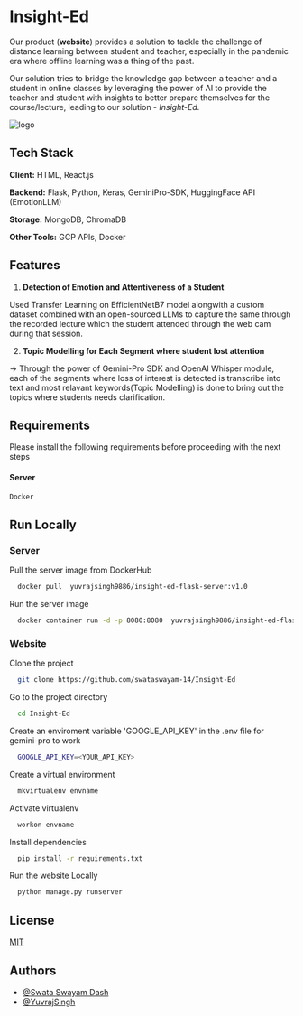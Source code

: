 # Insight-Ed


Our product (**website**) provides a solution to tackle the challenge of distance learning between student and teacher, especially in the pandemic era where offline learning was a thing of the past.

Our solution tries to bridge the knowledge gap between a teacher and a student in online classes by leveraging the power of AI to provide the teacher and student with insights to better prepare themselves for the course/lecture, leading to our solution - *Insight-Ed*.

![logo](https://github.com/YuvrajSingh-mist/Insight-Ed/assets/141050962/23380baa-22ab-4b41-aabd-b146dd370478)


## Tech Stack

**Client:** HTML, React.js

**Backend:** Flask, Python, Keras, GeminiPro-SDK, HuggingFace API (EmotionLLM)

**Storage:** MongoDB, ChromaDB

**Other Tools:** GCP APIs, Docker

## Features

1. **Detection of Emotion and Attentiveness of a Student**

Used Transfer Learning on EfficientNetB7 model alongwith a custom dataset combined with an open-sourced LLMs to capture the same through the recorded lecture which the student attended through the web cam during that session.

2. **Topic Modelling for Each Segment where student lost attention**

-> Through the power of Gemini-Pro SDK and OpenAI Whisper module, each of the segments where loss of interest is detected is transcribe into text and most relavant keywords(Topic Modelling) is done to bring out the topics where students needs clarification.





## Requirements


Please install the following requirements before proceeding with the next steps
#### Server

```bash
Docker
```


## Run Locally



### Server

Pull the server image from DockerHub

```bash
  docker pull  yuvrajsingh9886/insight-ed-flask-server:v1.0
```

Run the server image

```bash
  docker container run -d -p 8080:8080  yuvrajsingh9886/insight-ed-flask-server:v1.0
```

### Website

Clone the project

```bash
  git clone https://github.com/swataswayam-14/Insight-Ed
```

Go to the project directory

```bash
  cd Insight-Ed
```
Create an enviroment variable 'GOOGLE_API_KEY' in the .env file for gemini-pro to work

```bash
  GOOGLE_API_KEY=<YOUR_API_KEY>
```


Create a virtual environment

```bash
  mkvirtualenv envname
```

Activate virtualenv

```bash
  workon envname
```

Install dependencies

```bash
  pip install -r requirements.txt
```

Run the website Locally

```bash
  python manage.py runserver
```


## License

[MIT](https://choosealicense.com/licenses/mit/)


## Authors


- [@Swata Swayam Dash](https://github.com/swataswayam-14)
- [@YuvrajSingh](https://github.com/YuvrajSingh-mist)


